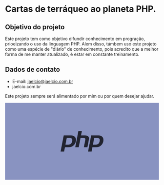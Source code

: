 # Cartas de terráqueo ao planeta PHP.

## Objetivo do projeto
Este projeto tem como objetivo difundir conhecimento em progração, prioeizando o uso da linguagem PHP.
Alem disso, támbem uso este projeto como uma espécie de "diário" de conhecimento, pois acredito que a melhor forma de me manter atualizado, é estar em constante treinamento.

## Dados de contato
- E-mail: jaelcio@jaelcio.com.br
- jaelcio.com.br

Este projeto sempre será alimentado por mim ou por quem desejar ajudar.

![PHP](assets/php01.png)

